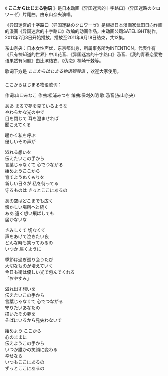 

《 **ここからはじまる物语** 》是日本动画《异国迷宫的十字路口》（异国迷路のクロワーゼ）片尾曲。由东山奈央演唱。

  

《异国迷宫的十字路口（异国迷路のクロワーゼ》是根据日本漫画家武田日向作画的漫画《异国迷宫的十字路口》改编的动画作品，由动画公司SATELIGHT制作，2011年7月3日开始播放，播放至2011年9月18日结束，共12集。

  

东山奈央：日本女性声优，东京都出身，所属事务所为INTENTION。代表作有《只有神知道的世界》中川花音、《异国迷宫的十字路口》汤音、《我的青春恋爱物语果然有问题》由比滨结衣、《伪恋》桐崎千棘等。

  

歌词下方是 _ここからはじまる物语钢琴谱_ ，欢迎大家使用。

###  
ここからはじまる物语歌词：

作词:山口みなこ 作曲:松浦みつを 编曲:保刈久明 歌:汤音(东山奈央)  

  
ああ まるで夢を見ているような  
やわらかな光の中で  
目を閉じて 耳を澄ませれば  
聞こえてくる

暖かく私を呼ぶ  
優しいその声が

溢れる想いを  
伝えたいこの手から  
言葉じゃなくて 心でつながる  
始めようここから  
育てようぬくもりを  
新しい日々が 私を待ってる  
守るものは きっとここにあるの

あの空はどこまでも広く  
懐かしい場所へと続く  
ああ 遠く想い飛ばしても  
届かないな

さみしくて 切なくて  
声をあげて泣きたい夜  
どんな時も笑ってみるの  
いつか 届くように

季節は過ぎ巡り会うたび  
大切なものが増えていく  
今日も街は優しい光で包んでくれる  
「おやすみ」

溢れ出す想いを  
伝えたいこの手から  
言葉じゃなくて 心でつながる  
守りたいあなたの  
描いたその夢を  
そばにいるから見失わないで

始めよう ここから  
心のままに  
伝えようこの手から  
いつか誰かの笑顔に変わる  
幸せなら  
いつもここにあるの  
ずっとここにあるの  

